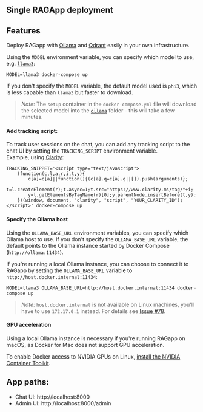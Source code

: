 ## Single RAGApp deployment

## Features

Deploy RAGapp with [Ollama](https://ollama.com/) and [Qdrant](https://qdrant.tech/) easily in your own infrastructure.

Using the `MODEL` environment variable, you can specify which model to use, e.g. [`llama3`](https://ollama.com/library/llama3):

```shell
MODEL=llama3 docker-compose up
```

If you don't specify the `MODEL` variable, the default model used is `phi3`, which is less capable than `llama3` but faster to download.

> _Note_: The `setup` container in the `docker-compose.yml` file will download the selected model into the [`ollama`](./ollama/) folder - this will take a few minutes.

#### Add tracking script:
To track user sessions on the chat, you can add any tracking script to the chat UI by setting the `TRACKING_SCRIPT` environment variable.  
Example, using [Clarity](https://clarity.microsoft.com/):
```shell
TRACKING_SNIPPET='<script type="text/javascript">
    (function(c,l,a,r,i,t,y){
        c[a]=c[a]||function(){(c[a].q=c[a].q||[]).push(arguments)};
        t=l.createElement(r);t.async=1;t.src="https://www.clarity.ms/tag/"+i;
        y=l.getElementsByTagName(r)[0];y.parentNode.insertBefore(t,y);
    })(window, document, "clarity", "script", "YOUR_CLARITY_ID");
</script>' docker-compose up
```

#### Specify the Ollama host

Using the `OLLAMA_BASE_URL` environment variables, you can specify which Ollama host to use.
If you don't specify the `OLLAMA_BASE_URL` variable, the default points to the Ollama instance started by Docker Compose (`http://ollama:11434`).

If you're running a local Ollama instance, you can choose to connect it to RAGapp by setting the `OLLAMA_BASE_URL` variable to `http://host.docker.internal:11434`:

```shell
MODEL=llama3 OLLAMA_BASE_URL=http://host.docker.internal:11434 docker-compose up
```

> _Note_: `host.docker.internal` is not available on Linux machines, you'll have to use `172.17.0.1` instead. For details see [Issue #78](https://github.com/ragapp/ragapp/issues/78).

#### GPU acceleration

Using a local Ollama instance is necessary if you're running RAGapp on macOS, as Docker for Mac does not support GPU acceleration.

To enable Docker access to NVIDIA GPUs on Linux, [install the NVIDIA Container Toolkit](https://docs.nvidia.com/datacenter/cloud-native/container-toolkit/latest/install-guide.html).

## App paths:

- Chat UI: http://localhost:8000
- Admin UI: http://localhost:8000/admin
